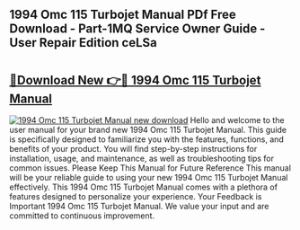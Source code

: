 ## 1994 Omc 115 Turbojet Manual PDf Free Download - Part-1MQ Service Owner Guide - User Repair Edition ceLSa

# <h2><a href="http://bc4782.oget.top/?id=1994+Omc+115+Turbojet+Manual">🔗Download New 👉🔴 1994 Omc 115 Turbojet Manual</a></h2>

[![1994 Omc 115 Turbojet Manual new download](https://i.imgur.com/5g1atiW.png)](http://bc4782.oget.top/?id=1994+Omc+115+Turbojet+Manual)
Hello and welcome to the user manual for your brand new 1994 Omc 115 Turbojet Manual. This guide is specifically designed to familiarize you with the features, functions, and benefits of your product. You will find step-by-step instructions for installation, usage, and maintenance, as well as troubleshooting tips for common issues. Please Keep This Manual for Future Reference This manual will be your reliable guide to using your new 1994 Omc 115 Turbojet Manual effectively. This 1994 Omc 115 Turbojet Manual comes with a plethora of features designed to personalize your experience. Your Feedback is Important 1994 Omc 115 Turbojet Manual. We value your input and are committed to continuous improvement.
